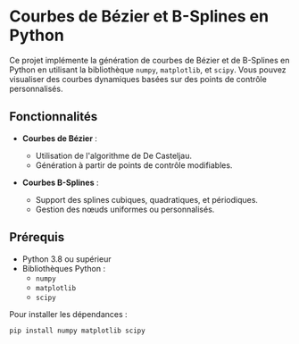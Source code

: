 # Courbes de Bézier et B-Splines en Python

Ce projet implémente la génération de courbes de Bézier et de B-Splines en Python en utilisant la bibliothèque `numpy`, `matplotlib`, et `scipy`. Vous pouvez visualiser des courbes dynamiques basées sur des points de contrôle personnalisés.

## Fonctionnalités

- **Courbes de Bézier** :
  - Utilisation de l'algorithme de De Casteljau.
  - Génération à partir de points de contrôle modifiables.

- **Courbes B-Splines** :
  - Support des splines cubiques, quadratiques, et périodiques.
  - Gestion des nœuds uniformes ou personnalisés.

## Prérequis

- Python 3.8 ou supérieur
- Bibliothèques Python :
  - `numpy`
  - `matplotlib`
  - `scipy`

Pour installer les dépendances :
```bash
pip install numpy matplotlib scipy
